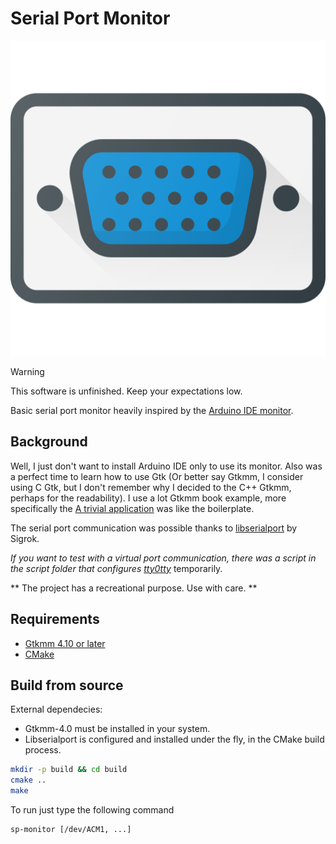 # Serial Port Monitor

<p align=center>
  <img src="./resources/sp-monitor.png">
</p>

> [!WARNING]
> This software is unfinished. Keep your expectations low.

Basic serial port monitor heavily inspired by the [Arduino IDE monitor](https://docs.arduino.cc/software/ide-v2/tutorials/ide-v2-serial-monitor/).

## Background

Well, I just don't want to install Arduino IDE only to use its monitor. Also was a perfect time to learn how to use Gtk (Or better say Gtkmm, I consider using C Gtk, but I don't remember why I decided to the C++ Gtkmm, perhaps for the readability). I use a lot Gtkmm book example, more specifically the [A trivial application](https://gnome.pages.gitlab.gnome.org/gtkmm-documentation/chapter-building-applications.html) was like the boilerplate.

The serial port communication was possible thanks to [libserialport](https://sigrok.org/wiki/Libserialport) by Sigrok.

*If you want to test with a virtual port communication, there was a script in the script folder that configures [tty0tty](https://github.com/freemed/tty0tty)* temporarily.

** The project has a recreational purpose. Use with care. **

## Requirements

* [Gtkmm 4.10 or later](https://gtkmm.gnome.org/en/index.html)
* [CMake](https://cmake.org)

## Build from source

External dependecies:

- Gtkmm-4.0 must be installed in your system.
- Libserialport is configured and installed under the fly, in the CMake build process.

```bash
mkdir -p build && cd build
cmake ..
make
```

To run just type the following command

```bash
sp-monitor [/dev/ACM1, ...]
```
